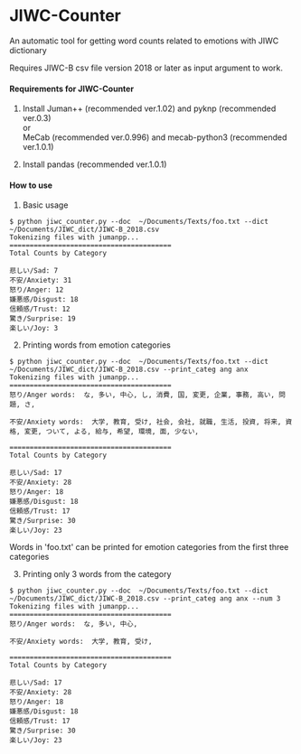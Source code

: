 # JIWC-Counter
An automatic tool for getting word counts related to emotions with JIWC dictionary

Requires JIWC-B csv file version 2018 or later as input argument to work.

#### Requirements for JIWC-Counter
1. Install Juman++ (recommended ver.1.02) and pyknp (recommended ver.0.3)\
or\
MeCab (recommended ver.0.996) and mecab-python3 (recommended ver.1.0.1)

2. Install pandas (recommended ver.1.0.1)

#### How to use

1. Basic usage
```
$ python jiwc_counter.py --doc  ~/Documents/Texts/foo.txt --dict ~/Documents/JIWC_dict/JIWC-B_2018.csv
Tokenizing files with jumanpp...
========================================
Total Counts by Category

悲しい/Sad: 7
不安/Anxiety: 31
怒り/Anger: 12
嫌悪感/Disgust: 18
信頼感/Trust: 12
驚き/Surprise: 19
楽しい/Joy: 3
```

2. Printing words from emotion categories
```
$ python jiwc_counter.py --doc  ~/Documents/Texts/foo.txt --dict ~/Documents/JIWC_dict/JIWC-B_2018.csv --print_categ ang anx
Tokenizing files with jumanpp...
========================================
怒り/Anger words:  な, 多い, 中心, し, 消費, 国, 変更, 企業, 事務, 高い, 問題, さ, 

不安/Anxiety words:  大学, 教育, 受け, 社会, 会社, 就職, 生活, 投資, 将来, 資格, 変更, ついて, よる, 給与, 希望, 環境, 面, 少ない, 

========================================
Total Counts by Category

悲しい/Sad: 17
不安/Anxiety: 28
怒り/Anger: 18
嫌悪感/Disgust: 18
信頼感/Trust: 17
驚き/Surprise: 30
楽しい/Joy: 23
```
Words in 'foo.txt' can be printed for emotion categories from the first three categories

3. Printing only 3 words from the category
```
$ python jiwc_counter.py --doc  ~/Documents/Texts/foo.txt --dict ~/Documents/JIWC_dict/JIWC-B_2018.csv --print_categ ang anx --num 3
Tokenizing files with jumanpp...
========================================
怒り/Anger words:  な, 多い, 中心, 

不安/Anxiety words:  大学, 教育, 受け,

========================================
Total Counts by Category

悲しい/Sad: 17
不安/Anxiety: 28
怒り/Anger: 18
嫌悪感/Disgust: 18
信頼感/Trust: 17
驚き/Surprise: 30
楽しい/Joy: 23
```
